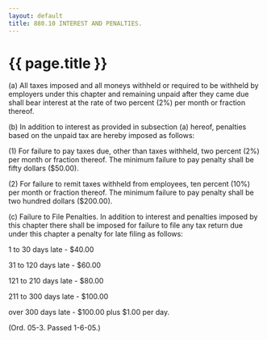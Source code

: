 ```yaml
---
layout: default 
title: 880.10 INTEREST AND PENALTIES.
---
```


{{ page.title }}
================

​(a) All taxes imposed and all moneys withheld or required to be
withheld by employers under this chapter and remaining unpaid after they
came due shall bear interest at the rate of two percent (2%) per month
or fraction thereof.

​(b) In addition to interest as provided in subsection (a) hereof,
penalties based on the unpaid tax are hereby imposed as follows:

​(1) For failure to pay taxes due, other than taxes withheld, two
percent (2%) per month or fraction thereof. The minimum failure to pay
penalty shall be fifty dollars (\$50.00).

​(2) For failure to remit taxes withheld from employees, ten percent
(10%) per month or fraction thereof. The minimum failure to pay penalty
shall be two hundred dollars (\$200.00).

​(c) Failure to File Penalties. In addition to interest and penalties
imposed by this chapter there shall be imposed for failure to file any
tax return due under this chapter a penalty for late filing as follows:

1 to 30 days late - \$40.00

31 to 120 days late - \$60.00

121 to 210 days late - \$80.00

211 to 300 days late - \$100.00

over 300 days late - \$100.00 plus \$1.00 per day.

(Ord. 05-3. Passed 1-6-05.)
